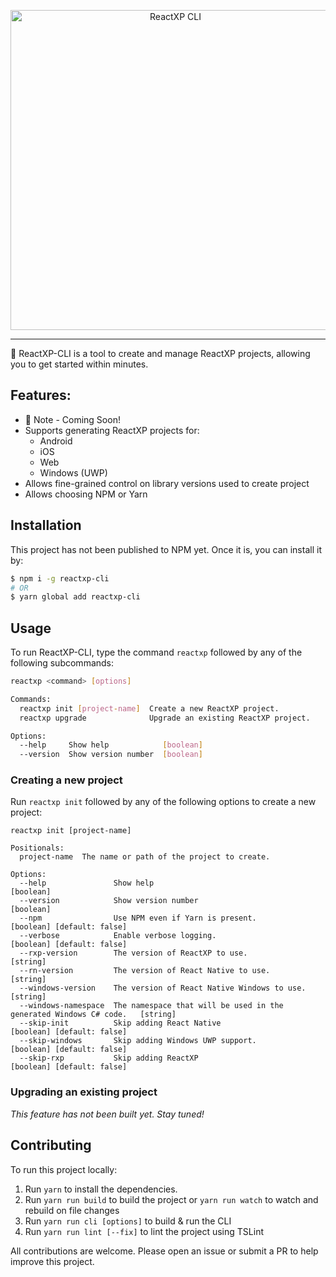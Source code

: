 <p align="center">
  <img alt="ReactXP CLI" src="./docs/ReactXPCLI.jpg" width="512">
</p>

---

🚀 ReactXP-CLI is a tool to create and manage ReactXP projects, allowing you to get started within minutes.

## Features:
  - 🚧 Note - Coming Soon!
  - Supports generating ReactXP projects for:
    - Android
    - iOS
    - Web
    - Windows (UWP)
  - Allows fine-grained control on library versions used to create project
  - Allows choosing NPM or Yarn

## Installation
This project has not been published to NPM yet. Once it is, you can install it by:
```sh
$ npm i -g reactxp-cli
# OR
$ yarn global add reactxp-cli
```

## Usage
To run ReactXP-CLI, type the command `reactxp` followed by any of the following subcommands:

```sh
reactxp <command> [options]

Commands:
  reactxp init [project-name]  Create a new ReactXP project.
  reactxp upgrade              Upgrade an existing ReactXP project.

Options:
  --help     Show help            [boolean]
  --version  Show version number  [boolean]
```

### Creating a new project

Run `reactxp init` followed by any of the following options to create a new project:

```
reactxp init [project-name]

Positionals:
  project-name  The name or path of the project to create.

Options:
  --help               Show help                                     [boolean]
  --version            Show version number                           [boolean]
  --npm                Use NPM even if Yarn is present.              [boolean] [default: false]
  --verbose            Enable verbose logging.                       [boolean] [default: false]
  --rxp-version        The version of ReactXP to use.                [string]
  --rn-version         The version of React Native to use.           [string]
  --windows-version    The version of React Native Windows to use.   [string]
  --windows-namespace  The namespace that will be used in the generated Windows C# code.   [string]
  --skip-init          Skip adding React Native                      [boolean] [default: false]
  --skip-windows       Skip adding Windows UWP support.              [boolean] [default: false]
  --skip-rxp           Skip adding ReactXP                           [boolean] [default: false]
```

### Upgrading an existing project

_This feature has not been built yet.  Stay tuned!_

## Contributing
To run this project locally:

1. Run `yarn` to install the dependencies.
2. Run `yarn run build` to build the project or `yarn run watch` to watch and rebuild on file changes
4. Run `yarn run cli [options]` to build & run the CLI
3. Run `yarn run lint [--fix]` to lint the project using TSLint

All contributions are welcome. Please open an issue or submit a PR to help improve this project.
